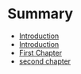 # Summary

* [Introduction](.Introduction.md/intorduction)
* [Introduction](Introduction.md)
* [First Chapter](chapter1.md)
* [second chapter](chapter2.md)

